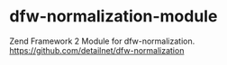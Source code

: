 # dfw-normalization-module
Zend Framework 2 Module for dfw-normalization. https://github.com/detailnet/dfw-normalization
